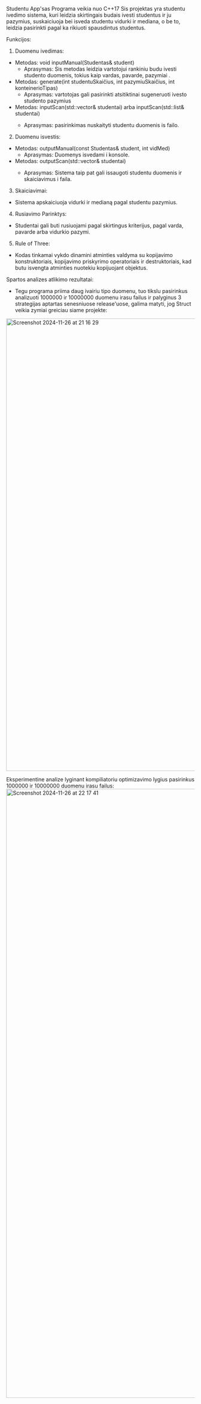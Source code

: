 Studentu App'sas
Programa veikia nuo C++17
Sis projektas yra studentu ivedimo sistema, kuri leidzia skirtingais budais ivesti studentus ir ju pazymius, suskaiciuoja bei isveda studentu vidurki ir mediana, o be to, leidzia pasirinkti pagal ka rikiuoti spausdintus studentus. 

Funkcijos:
1. Duomenu ivedimas:
  * Metodas: void inputManual(Studentas& student)
    - Aprasymas: Sis metodas leidzia vartotojui rankiniu budu ivesti studento duomenis, tokius kaip vardas, pavarde, pazymiai .
  * Metodas: generate(int studentuSkaičius, int pazymiuSkaičius, int konteinerioTipas)
    - Aprasymas: vartotojas gali pasirinkti atsitiktinai sugeneruoti ivesto studento pazymius
  * Metodas: inputScan(std::vector<Studentas>& studentai) arba inputScan(std::list<Studentas>& studentai)
    - Aprasymas: pasirinkimas nuskaityti studentu duomenis is failo.
   
2. Duomenu isvestis:
  * Metodas: outputManual(const Studentas& student, int vidMed)
    - Aprasymas: Duomenys isvedami i konsole.
  * Metodas: outputScan(std::vector<Studentas>& studentai)
    - Aprasymas: Sistema taip pat gali issaugoti studentu duomenis ir skaiciavimus i faila.
   
3. Skaiciavimai:
  * Sistema apskaiciuoja vidurki ir medianą pagal studentu pazymius.

4. Rusiavimo Parinktys:
  * Studentai gali buti rusiuojami pagal skirtingus kriterijus, pagal varda, pavarde arba vidurkio pazymi.

5. Rule of Three:
  * Kodas tinkamai vykdo dinamini atminties valdyma su kopijavimo konstruktoriais, kopijavimo priskyrimo operatoriais ir destruktoriais, kad butu isvengta atminties nuotekiu kopijuojant objektus.

Spartos analizes atlikimo rezultatai:
* Tegu programa priima daug ivairiu tipo duomenu, tuo tikslu pasirinkus analizuoti 1000000 ir 10000000 duomenu irasu failus ir palyginus 3 strategijas aptartas senesniuose release'uose, galima matyti, jog Struct veikia zymiai greiciau siame projekte:
<img width="1208" alt="Screenshot 2024-11-26 at 21 16 29" src="https://github.com/user-attachments/assets/598705f6-20db-407f-9718-0e7b3ca6c713">

Eksperimentine analize lyginant kompiliatoriu optimizavimo lygius pasirinkus 1000000 ir 10000000 duomenu irasu failus:
<img width="1626" alt="Screenshot 2024-11-26 at 22 17 41" src="https://github.com/user-attachments/assets/b24e643c-eb42-4f6e-9dde-5635620a6174">


